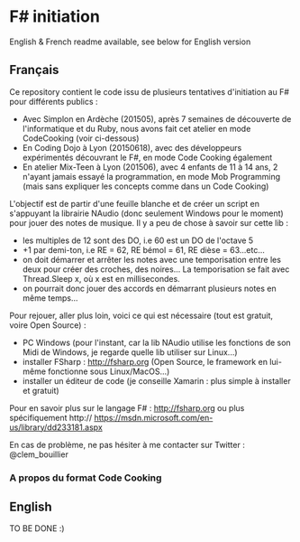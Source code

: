 # F# initiation

English & French readme available, see below for English version

## Français

Ce repository contient le code issu de plusieurs tentatives d'initiation au F# pour différents publics :

* Avec Simplon en Ardèche (201505), après 7 semaines de découverte de l'informatique et du Ruby, nous avons fait cet atelier en mode CodeCooking (voir ci-dessous)
* En Coding Dojo à Lyon (20150618), avec des développeurs expérimentés découvrant le F#, en mode Code Cooking également
* En atelier Mix-Teen à Lyon (201506), avec 4 enfants de 11 à 14 ans, 2 n'ayant jamais essayé la programmation, en mode Mob Programming (mais sans expliquer les concepts comme dans un Code Cooking)

L'objectif est de partir d'une feuille blanche et de créer un script en s'appuyant la librairie NAudio (donc seulement Windows pour le moment) pour jouer des notes de musique.
Il y a peu de chose à savoir sur cette lib :

* les multiples de 12 sont des DO, i.e 60 est un DO de l'octave 5
* +1 par demi-ton, i.e RE = 62, RE bémol = 61, RE dièse = 63...etc...
* on doit démarrer et arrêter les notes avec une temporisation entre les deux pour créer des croches, des noires...
La temporisation se fait avec Thread.Sleep x, où x est en millisecondes.
* on pourrait donc jouer des accords en démarrant plusieurs notes en même temps...

Pour rejouer, aller plus loin, voici ce qui est nécessaire (tout est gratuit, voire Open Source) :

* PC Windows (pour l'instant, car la lib NAudio utilise les fonctions de son Midi de Windows, je regarde quelle lib utiliser sur Linux...)
* installer FSharp : http://fsharp.org (Open Source, le framework en lui-même fonctionne sous Linux/MacOS...)
* installer un éditeur de code (je conseille Xamarin : plus simple à installer et gratuit)

Pour en savoir plus sur le langage F# : http://fsharp.org ou plus spécifiquement http:// https://msdn.microsoft.com/en-us/library/dd233181.aspx

En cas de problème, ne pas hésiter à me contacter sur Twitter : @clem_bouillier

### A propos du format Code Cooking 

## English

TO BE DONE :)